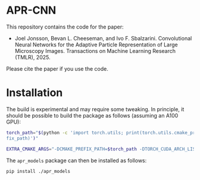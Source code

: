 # APR-CNN

This repository contains the code for the paper:

- Joel Jonsson, Bevan L. Cheeseman, and Ivo F. Sbalzarini. Convolutional Neural Networks for the Adaptive Particle Representation of Large Microscopy Images. Transactions on Machine Learning Research (TMLR), 2025.

Please cite the paper if you use the code.


# Installation

The build is experimental and may require some tweaking. In principle, it should be possible to build the package as follows (assuming an A100 GPU):

```bash
torch_path="$(python -c 'import torch.utils; print(torch.utils.cmake_pre
fix_path)')"

EXTRA_CMAKE_ARGS="-DCMAKE_PREFIX_PATH=$torch_path -DTORCH_CUDA_ARCH_LIST='8.0' -DCMAKE_CUDA_ARCHITECTURES=80" pip install . -v
```

The `apr_models` package can then be installed as follows:

```bash
pip install ./apr_models
```
